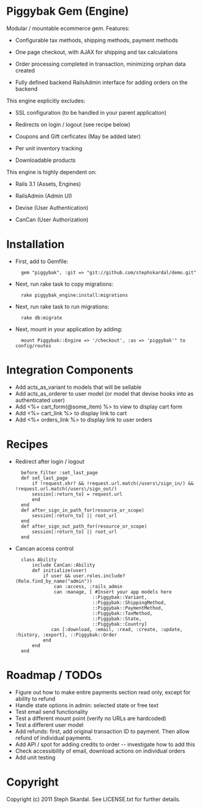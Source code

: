 Piggybak Gem (Engine)
========

Modular / mountable ecommerce gem. Features:

* Configurable tax methods, shipping methods, payment methods

* One page checkout, with AJAX for shipping and tax calculations

* Order processing completed in transaction, minimizing orphan data created 

* Fully defined backend RailsAdmin interface for adding orders on the backend

This engine explicitly excludes:

* SSL configuration (to be handled in your parent application)

* Redirects on login / logout (see recipe below)

* Coupons and Gift cerficates (May be added later)

* Per unit inventory tracking

* Downloadable products

This engine is highly dependent on: 

* Rails 3.1 (Assets, Engines)

* RailsAdmin (Admin UI) 

* Devise (User Authentication)

* CanCan (User Authorization)

Installation
========

* First, add to Gemfile:
    
        gem "piggybak", :git => "git://github.com/stephskardal/demo.git"

* Next, run rake task to copy migrations:

        rake piggybak_engine:install:migrations

* Next, run rake task to run migrations:

        rake db:migrate

* Next, mount in your application by adding:

        mount Piggybak::Engine => '/checkout', :as => 'piggybak'" to config/routes

Integration Components
========

* Add acts_as_variant to models that will be sellable
* Add acts_as_orderer to user model (or model that devise hooks into as authenticated user)
* Add <%= cart_form(@some_item) %> to view to display cart form
* Add <%= cart_link %> to display link to cart
* Add <%= orders_link %> to display link to user orders

Recipes
========

* Redirect after login / logout

        before_filter :set_last_page
        def set_last_page
            if !request.xhr? && !request.url.match(/users\/sign_in/) && !request.url.match(/users\/sign_out/)
            session[:return_to] = request.url
            end 
        end 
        def after_sign_in_path_for(resource_or_scope)
            session[:return_to] || root_url
        end 
        def after_sign_out_path_for(resource_or_scope)
            session[:return_to] || root_url
        end

* Cancan access control

        class Ability
            include CanCan::Ability
            def initialize(user)
                if user && user.roles.include?(Role.find_by_name("admin"))
                    can :access, :rails_admin
                    can :manage, [ #Insert your app models here
                                  ::Piggybak::Variant,
                                  ::Piggybak::ShippingMethod,
                                  ::Piggybak::PaymentMethod,
                                  ::Piggybak::TaxMethod,
                                  ::Piggybak::State,
                                  ::Piggybak::Country]
                   can [:download, :email, :read, :create, :update, :history, :export], ::Piggybak::Order
                end
            end
        end


Roadmap / TODOs
========

* Figure out how to make entire payments section read only, except for ability to refund
* Handle state options in admin: selected state or free text
* Test email send functionality
* Test a different mount point (verify no URLs are hardcoded)
* Test a different user model
* Add refunds: first, add original transaction ID to payment. Then allow refund of individual payments.
* Add API / spot for adding credits to order -- investigate how to add this
* Check accessibility of email, download actions on individual orders
* Add unit testing

Copyright
========

Copyright (c) 2011 Steph Skardal. See LICENSE.txt for further details.
